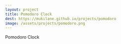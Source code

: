 ```yaml
---
layout: project
title: Pomodoro Clock
dest: https://mukilane.github.io/projects/pomodoro
image: /assets/projects/pomodoro.png
---
```


Pomodoro Clock